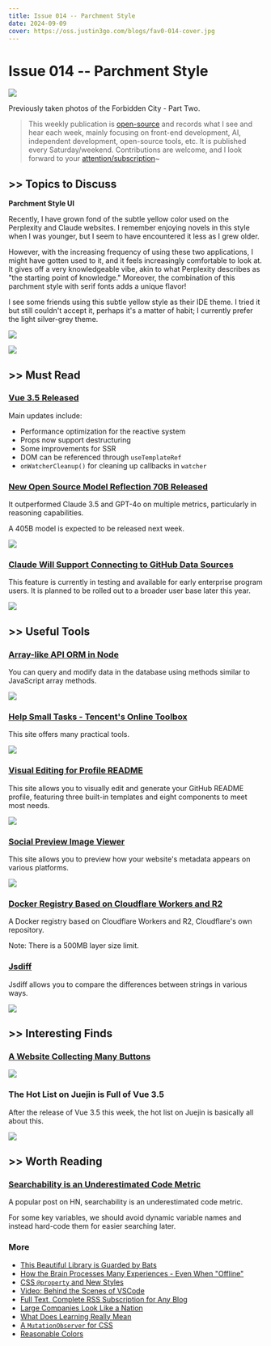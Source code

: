 ```yaml
---
title: Issue 014 -- Parchment Style
date: 2024-09-09
cover: https://oss.justin3go.com/blogs/fav0-014-cover.jpg
---
```

# Issue 014 -- Parchment Style

![](https://oss.justin3go.com/blogs/fav0-014-cover.jpg)

Previously taken photos of the Forbidden City - Part Two.

> This weekly publication is [open-source](https://github.com/Justin3go/FAV0) and records what I see and hear each week, mainly focusing on front-end development, AI, independent development, open-source tools, etc. It is published every Saturday/weekend. Contributions are welcome, and I look forward to your [attention/subscription](https://fav0.com/feed.xml)~
## \>\> Topics to Discuss

**Parchment Style UI**

Recently, I have grown fond of the subtle yellow color used on the Perplexity and Claude websites. I remember enjoying novels in this style when I was younger, but I seem to have encountered it less as I grew older.

However, with the increasing frequency of using these two applications, I might have gotten used to it, and it feels increasingly comfortable to look at. It gives off a very knowledgeable vibe, akin to what Perplexity describes as "the starting point of knowledge." Moreover, the combination of this parchment style with serif fonts adds a unique flavor!

I see some friends using this subtle yellow style as their IDE theme. I tried it but still couldn't accept it, perhaps it's a matter of habit; I currently prefer the light silver-grey theme.

![](https://oss.justin3go.com/blogs/Pasted%20image%2020240908235045.png)

![](https://oss.justin3go.com/blogs/Pasted%20image%2020240908235052.png)

## \>\> Must Read

### [Vue 3.5 Released](https://blog.vuejs.org/posts/vue-3-5)

Main updates include:

- Performance optimization for the reactive system
- Props now support destructuring
- Some improvements for SSR
- DOM can be referenced through `useTemplateRef`
- `onWatcherCleanup()` for cleaning up callbacks in `watcher`

### [New Open Source Model Reflection 70B Released](https://x.com/mattshumer_/status/1831767014341538166)

It outperformed Claude 3.5 and GPT-4o on multiple metrics, particularly in reasoning capabilities.

A 405B model is expected to be released next week.

![](https://oss.justin3go.com/blogs/Pasted%20image%2020240908232454.png)

### [Claude Will Support Connecting to GitHub Data Sources](https://x.com/AnthropicAI/status/1831348825341981042)

This feature is currently in testing and available for early enterprise program users. It is planned to be rolled out to a broader user base later this year.

![](https://oss.justin3go.com/blogs/Pasted%20image%2020240908233733.png)

## \>\> Useful Tools

### [Array-like API ORM in Node](https://github.com/tilyupo/qustar)

You can query and modify data in the database using methods similar to JavaScript array methods.

![](https://oss.justin3go.com/blogs/Pasted%20image%2020240908233836.png)

### [Help Small Tasks - Tencent's Online Toolbox](https://tool.browser.qq.com/)

This site offers many practical tools.

![](https://oss.justin3go.com/blogs/Pasted%20image%2020240908233501.png)

### [Visual Editing for Profile README](https://profile-readme-generator.com/)

This site allows you to visually edit and generate your GitHub README profile, featuring three built-in templates and eight components to meet most needs.

![](https://oss.justin3go.com/blogs/Pasted%20image%2020240908234033.png)

### [Social Preview Image Viewer](https://linkpreview.xyz/)

This site allows you to preview how your website's metadata appears on various platforms.

![](https://oss.justin3go.com/blogs/Pasted%20image%2020240908234226.png)

### [Docker Registry Based on Cloudflare Workers and R2](https://github.com/cloudflare/serverless-registry)

A Docker registry based on Cloudflare Workers and R2, Cloudflare's own repository.

Note: There is a 500MB layer size limit.

### [Jsdiff](https://github.com/kpdecker/jsdiff)

Jsdiff allows you to compare the differences between strings in various ways.

![](https://oss.justin3go.com/blogs/Pasted%20image%2020240909001238.png)

## \>\> Interesting Finds

### [A Website Collecting Many Buttons](https://anatolyzenkov.com/stolen-buttons/button-stealer)

![](https://oss.justin3go.com/blogs/Pasted%20image%2020240908234110.png)

### The Hot List on Juejin is Full of Vue 3.5

After the release of Vue 3.5 this week, the hot list on Juejin is basically all about this.

![](https://oss.justin3go.com/blogs/Pasted%20image%2020240908233917.png)

## \>\> Worth Reading 

### [Searchability is an Underestimated Code Metric](https://morizbuesing.com/blog/greppability-code-metric/)

A popular post on HN, searchability is an underestimated code metric.

For some key variables, we should avoid dynamic variable names and instead hard-code them for easier searching later.

### More

- [This Beautiful Library is Guarded by Bats](https://www.atlasobscura.com/articles/library-bats-coimbra-wild-life-excerpt)
- [How the Brain Processes Many Experiences - Even When "Offline"](https://news.yale.edu/2024/08/14/sleep-it-how-brain-processes-many-experiences-even-when-offline)
- [CSS `@property` and New Styles](https://ryanmulligan.dev/blog/css-property-new-style/)
- [Video: Behind the Scenes of VSCode](https://www.youtube.com/watch?v=BDU63r4bS9Q)
- [Full Text, Complete RSS Subscription for Any Blog](https://www.dogesec.com/blog/full_text_rss_atom_blog_feeds/)
- [Large Companies Look Like a Nation](https://www.thediff.co/archive/big-tech-sees-like-a-state/)
- [What Does Learning Really Mean](https://www.newyorker.com/culture/open-questions/what-does-it-really-mean-to-learn)
- [A `MutationObserver` for CSS](https://www.bram.us/2024/08/31/introducing-bramus-style-observer-a-mutationobserver-for-css/)
- [Reasonable Colors](https://www.reasonable.work/colors/#colors)